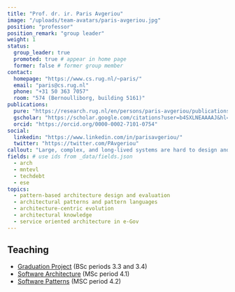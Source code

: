 ```yaml
---
title: "Prof. dr. ir. Paris Avgeriou"
image: "/uploads/team-avatars/paris-avgeriou.jpg"
position: "professor"
position_remark: "group leader"
weight: 1
status:
  group_leader: true
  promoted: true # appear in home page
  former: false # former group member
contact:
  homepage: "https://www.cs.rug.nl/~paris/"
  email: "paris@cs.rug.nl"
  phone: "+31 50 363 7057"
  room: "574 (Bernoulliborg, building 5161)"
publications:
  pure: "https://research.rug.nl/en/persons/paris-avgeriou/publications/"
  gscholar: "https://scholar.google.com/citations?user=b4SXLNEAAAAJ&hl=en&oi=ao"
  orcid: "https://orcid.org/0000-0002-7101-0754"
social:
  linkedin: "https://www.linkedin.com/in/parisavgeriou/"
  twitter: "https://twitter.com/PAvgeriou"
callout: "Large, complex, and long-lived systems are hard to design and maintain! We need evidence-based tools to make architecture decisions and manage technical debt."
fields: # use ids from _data/fields.json
  - arch
  - mntevl
  - techdebt
  - ese
topics:
  - pattern-based architecture design and evaluation
  - architectural patterns and pattern languages
  - architecture-centric evolution
  - architectural knowledge
  - service oriented architecture in e-Gov
---
```


## Teaching

  * [Graduation Project](http://www.rug.nl/informatica/onderwijs/bachelorafstuderen/index) (BSc periods 3.3 and 3.4)
  * [Software Architecture](http://www.cs.rug.nl/~paris/courses/SWA.htm) (MSc period 4.1)
  * [Software Patterns](http://www.cs.rug.nl/~paris/courses/SP.htm) (MSC period 4.2)

